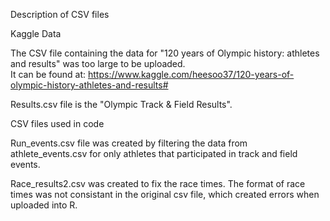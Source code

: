 Description of CSV files

Kaggle Data

The CSV file containing the data for "120 years of Olympic history: athletes and results" was too large to be uploaded.  
It can be found at: 
https://www.kaggle.com/heesoo37/120-years-of-olympic-history-athletes-and-results#

Results.csv file is the "Olympic Track & Field Results".

CSV files used in code

Run_events.csv file was created by filtering the data from athlete_events.csv for only athletes that participated in track and field events.

Race_results2.csv was created to fix the race times.  The format of race times was not consistant in the original csv file, which created errors when uploaded into R.
